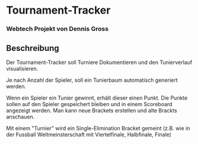 # Tournament-Tracker

### Webtech Projekt von Dennis Gross

## Beschreibung
Der Tournament-Tracker soll Turniere Dokumentieren und den Tunierverlauf visualisieren. 

Je nach Anzahl der Spieler, soll ein Tunierbaum automatisch generiert werden. 

Wenn ein Spieler ein Tunier gewinnt, erhält dieser einen Punkt. Die Punkte sollen auf den Spieler gespeichert bleiben und in einem Scoreboard angezeigt werden. Man kann neue Brackets erstellen und alte Brackts anschauen.

Mit einem "Turnier" wird ein Single-Elimination Bracket gemeint (z.B. wie in der Fussball Weltmeinsterschaft mit Viertelfinale, Halbfinale, Finale)

